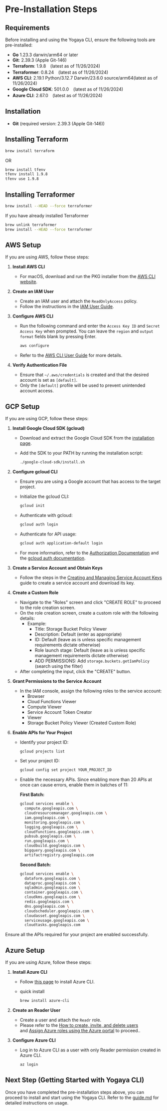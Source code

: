 # Pre-Installation Steps

## Requirements

Before installing and using the Yogaya CLI, ensure the following tools are pre-installed:

- **Go** 1.23.3 darwin/arm64 or later
- **Git**: 2.39.3 (Apple Git-146)
- **Terraform**: 1.9.8　(latest as of 11/26/2024)
- **Terraformer**: 0.8.24　(latest as of 11/26/2024)
- **AWS CLI**: 2.19.1 Python/3.12.7 Darwin/23.6.0 source/arm64(latest as of 11/26/2024)
- **Google Cloud SDK**: 501.0.0　(latest as of 11/26/2024)
- **Azure CLI**: 2.67.0　(latest as of 11/26/2024)

## Installation

- **Git** (required version: 2.39.3 (Apple Git-146))

## Installing Terraform

  ```bash
  brew install terraform
  ```

  OR

  ```bash
  brew install tfenv
  tfenv install 1.9.8
  tfenv use 1.9.8
  ```

## Installing Terraformer

  ```bash
  brew install --HEAD --force terraformer
  ```

  If you have already installed Terraformer

  ```bash
  brew unlink terraformer
  brew install --HEAD --force terraformer
  ```

## AWS Setup

If you are using AWS, follow these steps:

1. **Install AWS CLI**
   - For macOS, download and run the PKG installer from the [AWS CLI website](https://aws.amazon.com/cli/).

2. **Create an IAM User**
   - Create an IAM user and attach the `ReadOnlyAccess` policy.
   - Follow the instructions in the [IAM User Guide](https://docs.aws.amazon.com/IAM/latest/UserGuide/id_users_create.html).

3. **Configure AWS CLI**
   - Run the following command and enter the `Access Key ID` and `Secret Access Key` when prompted. You can leave the `region` and `output format` fields blank by pressing Enter.

     ```bash
     aws configure
     ```

   - Refer to the [AWS CLI User Guide](https://docs.aws.amazon.com/cli/latest/userguide/welcome-examples.html) for more details.

4. **Verify Authentication File**
   - Ensure that `~/.aws/credentials` is created and that the desired account is set as `[default]`.
   - Only the `[default]` profile will be used to prevent unintended account access.

## GCP Setup

If you are using GCP, follow these steps:

1. **Install Google Cloud SDK (gcloud)**
   - Download and extract the Google Cloud SDK from the [installation page](https://cloud.google.com/sdk/docs/install).
   - Add the SDK to your PATH by running the installation script:

     ```bash
     ./google-cloud-sdk/install.sh
     ```

2. **Configure gcloud CLI**
   - Ensure you are using a Google account that has access to the target project.
   - Initialize the gcloud CLI:

     ```bash
     gcloud init
     ```

   - Authenticate with gcloud:

     ```bash
     gcloud auth login
     ```

   - Authenticate for API usage:

     ```bash
     gcloud auth application-default login
     ```

   - For more information, refer to the [Authorization Documentation](https://cloud.google.com/sdk/docs/authorizing?hl=en) and the [gcloud auth documentation](https://cloud.google.com/sdk/gcloud/reference/auth/application-default/login).

3. **Create a Service Account and Obtain Keys**
   - Follow the steps in the [Creating and Managing Service Account Keys](https://cloud.google.com/iam/docs/creating-managing-service-account-keys?hl=en) guide to create a service account and download its key.

4. **Create a Custom Role**
   - Navigate to the "Roles" screen and click "CREATE ROLE" to proceed to the role creation screen.
   - On the role creation screen, create a custom role with the following details:
     - Example:
       - Title: Storage Bucket Policy Viewer
       - Description: Default (enter as appropriate)
       - ID: Default (leave as is unless specific management requirements dictate otherwise)
       - Role launch stage: Default (leave as is unless specific management requirements dictate otherwise)
       - ADD PERMISSIONS: Add `storage.buckets.getIamPolicy` (search using the filter)
   - After completing the input, click the "CREATE" button.

5. **Grant Permissions to the Service Account**
   - In the IAM console, assign the following roles to the service account:
     - Browser
     - Cloud Functions Viewer
     - Compute Viewer
     - Service Account Token Creator
     - Viewer
     - Storage Bucket Policy Viewer (Created Custom Role)

6. **Enable APIs for Your Project**
   - Identify your project ID:

     ```bash
     gcloud projects list
     ```

   - Set your project ID:

     ```bash
     gcloud config set project YOUR_PROJECT_ID
     ```

   - Enable the necessary APIs. Since enabling more than 20 APIs at once can cause errors, enable them in batches of 11:

     **First Batch:**

     ```bash
     gcloud services enable \
       compute.googleapis.com \
       cloudresourcemanager.googleapis.com \
       iam.googleapis.com \
       monitoring.googleapis.com \
       logging.googleapis.com \
       cloudfunctions.googleapis.com \
       pubsub.googleapis.com \
       run.googleapis.com \
       cloudbuild.googleapis.com \
       bigquery.googleapis.com \
       artifactregistry.googleapis.com
     ```

     **Second Batch:**

     ```bash
     gcloud services enable \
       dataform.googleapis.com \
       dataproc.googleapis.com \
       sqladmin.googleapis.com \
       container.googleapis.com \
       cloudkms.googleapis.com \
       redis.googleapis.com \
       dns.googleapis.com \
       cloudscheduler.googleapis.com \
       cloudasset.googleapis.com \
       serviceusage.googleapis.com \
       cloudtasks.googleapis.com
     ```

Ensure all the APIs required for your project are enabled successfully.

## Azure Setup

If you are using Azure, follow these steps:

1. **Install Azure CLI**
   - Follow [this page](https://learn.microsoft.com/ja-jp/cli/azure/install-azure-cli-macos) to install Azure CLI.

   - quick install

     ```bash
     brew install azure-cli
     ```

2. **Create an Reader User**
   - Create a user and attach the `Readr` role.
   - Please refer to the [How to create, invite, and delete users](https://learn.microsoft.com/en-us/entra/fundamentals/how-to-create-delete-users)</br>
   and [Assign Azure roles using the Azure portal](https://learn.microsoft.com/en-us/azure/role-based-access-control/role-assignments-portal) to proceed..

3. **Configure Azure CLI**
   - Log in to Azure CLI as a user with only Reader permission created in Azure CLI.

     ```bash
     az login
     ```

## Next Step (Getting Started with Yogaya CLI)

Once you have completed the pre-installation steps above, you can proceed to install and start using the Yogaya CLI.
Refer to the [guide.md](./guide.md) for detailed instructions on usage.
